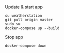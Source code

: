 Update & start app
```
su weatherstation
git pull origin master
sudo su
docker-compose up --build
```

Stop app
```
docker-compose down
```
